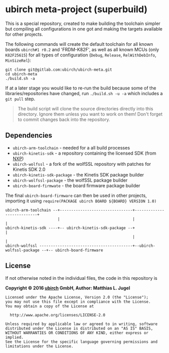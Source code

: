 # ubirch meta-project (superbuild)

This is a special repository, created to make building the toolchain simpler but compiling all configurations
in one got and making the targets available for other projects.

The following commands will create the default toolchain for all known boards `ubirch#1 r0.2` and 'FRDM-K82F', as
well as all known MCUs (only `K82F25615`) for all types of configuration (`Debug`, `Release`, `RelWithDebInfo`, `MinSizeRel`):

```
git clone git@gitlab.com:ubirch/ubirch-meta.git
cd ubirch-meta
./build.sh -a
```

If at a later stage you would like to re-run the build because some of the libraries/repositories have changed,
run `./build.sh -u -a` which includes a `git pull` step.

> The build script will clone the source directories directly into this directory. Ignore them unless you want to work on them!
> Don't forget to commit changes back into the repository.

## Dependencies

- `ubirch-arm-toolchain` - needed for a all build processes
- `ubirch-kinetis-sdk` - a repository containing the licensed SDK (from [NXP](kex.nxp.com))
- `ubirch-wolfssl` - a fork of the wolfSSL repository with patches for Kinetis SDK 2.0
- `ubirch-kinetis-sdk-package` - the Kinetis SDK package builder
- `ubirch-wolfssl-package` - the wolfSSL package builder
- `ubirch-board-firmwate` - the board firmware package builder

The final `ubirch-board-firmware` can then be used in other projects,
importing it using `require(PACKAGE ubirch BOARD ${BOARD} VERSION 1.0)`

```
ubirch-arm-toolchain --+--------------------------------+---------------------------+
                       |                                |                           |
ubirch-kinetis-sdk ----+-- ubirch-kinetis-sdk-package --+                           |
                                                        |                           |
ubirch-wolfssl -----------------------------------------+--ubirch-wolfssl-package --+-- ubirch-board-firmware
```

## License

If not otherwise noted in the individual files, the code in this repository is

__Copyright &copy; 2016 [ubirch](http://ubirch.com) GmbH, Author: Matthias L. Jugel__

```
Licensed under the Apache License, Version 2.0 (the "License");
you may not use this file except in compliance with the License.
You may obtain a copy of the License at

  http://www.apache.org/licenses/LICENSE-2.0

Unless required by applicable law or agreed to in writing, software
distributed under the License is distributed on an "AS IS" BASIS,
WITHOUT WARRANTIES OR CONDITIONS OF ANY KIND, either express or implied.
See the License for the specific language governing permissions and
limitations under the License.
```


